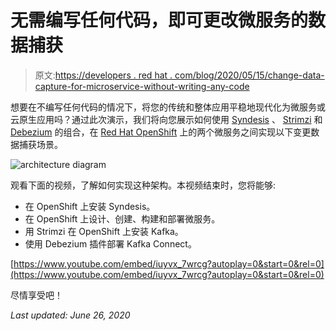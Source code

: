 # 无需编写任何代码，即可更改微服务的数据捕获

> 原文:[https://developers . red hat . com/blog/2020/05/15/change-data-capture-for-microservice-without-writing-any-code](https://developers.redhat.com/blog/2020/05/15/change-data-capture-for-microservices-without-writing-any-code)

想要在不编写任何代码的情况下，将您的传统和整体应用平稳地现代化为微服务或云原生应用吗？通过此次演示，我们将向您展示如何使用 [Syndesis](https://syndesis.io/) 、 [Strimzi](https://strimzi.io/) 和 [Debezium](https://debezium.io/) 的组合，在 [Red Hat OpenShift](https://developers.redhat.com/products/openshift/getting-started) 上的两个微服务之间实现以下变更数据捕获场景。

![architecture diagram](../Images/a7708af774c3f044ec1205d9e85981a0.png)

观看下面的视频，了解如何实现这种架构。本视频结束时，您将能够:

*   在 OpenShift 上安装 Syndesis。
*   在 OpenShift 上设计、创建、构建和部署微服务。
*   用 Strimzi 在 OpenShift 上安装 Kafka。
*   使用 Debezium 插件部署 Kafka Connect。

[https://www.youtube.com/embed/iuyvx_7wrcg?autoplay=0&start=0&rel=0](https://www.youtube.com/embed/iuyvx_7wrcg?autoplay=0&start=0&rel=0)

尽情享受吧！

*Last updated: June 26, 2020*